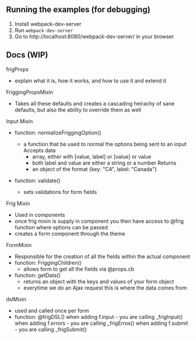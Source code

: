 ## Running the examples (for debugging)
1. Install webpack-dev-server
2. Run `webpack-dev-server`
3. Go to http://localhost:8080/webpack-dev-server/ in your browser

## Docs (WIP)

frigProps
- explain what it is, how it works, and how to use it and extend it

FriggingPropsMixin
  - Takes all these defaults and creates a cascading heirachy of sane defaults,
    but also the ability to override them as well

Input Mixin
- function: normalizeFriggingOption()
  - a function that be used to normal the options being sent to an input
  Accepts data
    - array, either with [value, label] or [value] or value
    - both label and value are either a string or a number
  Returns
    - an object of the format {key: "CA", label: "Canada"}

- function: validate()
  - sets validations for form fields

Frig Mixin
- Used in components
- once frig mixin is supply in component you then have access to @frig function
  where options can be passed
- creates a form component through the theme

FormMixin
- Responsible for the creation of all the fields within the actual component
- function: FriggingChildren()
    - allows form to get all the fields via @props.cb
- function: getData()
    - returns an object with the keys and values of your form object
    - everytime we do an Ajax request this is where the data comes from

dslMixin
- used and called once per form
- function: @frigDSL()
  when adding f.input - you are calling _frigInput()
  when adding f.errors - you are calling _frigErros()
  when adding f.submit - you are calling _frigSubmit()


